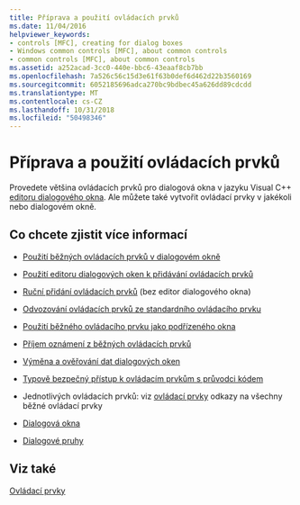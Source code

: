 ```yaml
---
title: Příprava a použití ovládacích prvků
ms.date: 11/04/2016
helpviewer_keywords:
- controls [MFC], creating for dialog boxes
- Windows common controls [MFC], about common controls
- common controls [MFC], about common controls
ms.assetid: a252acad-3cc0-440e-bbc6-43eaaf8cb7bb
ms.openlocfilehash: 7a526c56c15d3e61f63b0def6d462d22b3560169
ms.sourcegitcommit: 6052185696adca270bc9bdbec45a626dd89cdcdd
ms.translationtype: MT
ms.contentlocale: cs-CZ
ms.lasthandoff: 10/31/2018
ms.locfileid: "50498346"
---
```

# <a name="making-and-using-controls"></a>Příprava a použití ovládacích prvků

Provedete většina ovládacích prvků pro dialogová okna v jazyku Visual C++ [editoru dialogového okna](../windows/dialog-editor.md). Ale můžete také vytvořit ovládací prvky v jakékoli nebo dialogovém okně.

## <a name="what-do-you-want-to-know-more-about"></a>Co chcete zjistit více informací

- [Použití běžných ovládacích prvků v dialogovém okně](../mfc/using-common-controls-in-a-dialog-box.md)

- [Použití editoru dialogových oken k přidávání ovládacích prvků](../mfc/using-the-dialog-editor-to-add-controls.md)

- [Ruční přidání ovládacích prvků](../mfc/adding-controls-by-hand.md) (bez editor dialogového okna)

- [Odvozování ovládacích prvků ze standardního ovládacího prvku](../mfc/deriving-controls-from-a-standard-control.md)

- [Použití běžného ovládacího prvku jako podřízeného okna](../mfc/using-a-common-control-as-a-child-window.md)

- [Příjem oznámení z běžných ovládacích prvků](../mfc/receiving-notification-from-common-controls.md)

- [Výměna a ověřování dat dialogových oken](../mfc/dialog-data-exchange-and-validation.md)

- [Typově bezpečný přístup k ovládacím prvkům s průvodci kódem](../mfc/type-safe-access-to-controls-with-code-wizards.md)

- Jednotlivých ovládacích prvků: viz [ovládací prvky](../mfc/controls-mfc.md) odkazy na všechny běžné ovládací prvky

- [Dialogová okna](../mfc/dialog-boxes.md)

- [Dialogové pruhy](../mfc/dialog-bars.md)

## <a name="see-also"></a>Viz také

[Ovládací prvky](../mfc/controls-mfc.md)

